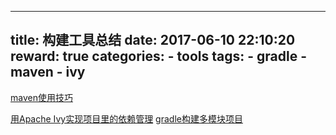 
---
title: 构建工具总结
date: 2017-06-10 22:10:20
reward: true
categories:
    - tools
tags:
    - gradle
    - maven
    - ivy
---

[maven使用技巧](http://yueyemaitian.iteye.com/blog/2032856#bc2390041)
<!--more-->
[用Apache Ivy实现项目里的依赖管理](http://blog.csdn.net/jediael_lu/article/details/37353723)
[gradle构建多模块项目](http://www.cnblogs.com/heart-king/p/5909225.html)